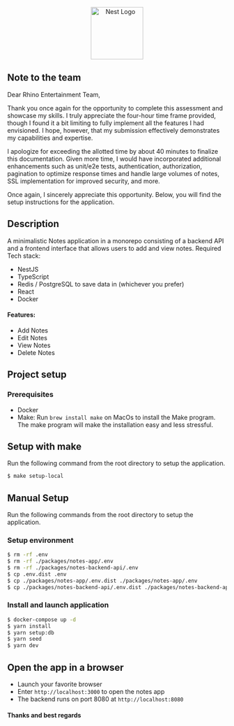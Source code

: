 <p align="center">
  <a href="https://rhinoentertainmentgroup.com/" target="blank"><img src="https://rhinoentertainmentgroup.com/wp-content/uploads/2018/06/white-horizontal.png.webp" width="120" alt="Nest Logo" /></a>
</p> 

## Note to the team

Dear Rhino Entertainment Team,

Thank you once again for the opportunity to complete this assessment and showcase my skills. I truly appreciate the
four-hour time frame provided, though I found it a bit limiting to fully implement all the features I had envisioned. I
hope, however, that my submission effectively demonstrates my capabilities and expertise.

I apologize for exceeding the allotted time by about 40 minutes to finalize this documentation. Given more time,
I would have incorporated additional enhancements such as unit/e2e tests, authentication, authorization, pagination to optimize response
times and handle large volumes of notes, SSL implementation for improved security, and more.

Once again, I sincerely appreciate this opportunity. Below, you will find the setup instructions for the application.


## Description

A minimalistic Notes application in a monorepo consisting of a backend API and a
frontend interface that allows users to add and view notes.
Required Tech stack:
- NestJS
- TypeScript
- Redis / PostgreSQL to save data in (whichever you prefer)
- React
- Docker

#### Features:

- Add Notes
- Edit Notes
- View Notes
- Delete Notes


## Project setup


### Prerequisites

- Docker
- Make: Run `brew install make` on MacOs to install the Make program. The make program will make the installation easy
  and less stressful.


## Setup with make
Run the following command from the root directory to setup the application.

```bash
$ make setup-local
```

## Manual Setup
Run the following commands from the root directory to setup the application.

### Setup environment
```bash
$ rm -rf .env
$ rm -rf ./packages/notes-app/.env
$ rm -rf ./packages/notes-backend-api/.env
$ cp .env.dist .env
$ cp ./packages/notes-app/.env.dist ./packages/notes-app/.env
$ cp ./packages/notes-backend-api/.env.dist ./packages/notes-backend-api/.env
```

### Install and launch application
```bash
$ docker-compose up -d
$ yarn install
$ yarn setup:db
$ yarn seed
$ yarn dev
```

## Open the app in a browser
- Launch your favorite browser
- Enter `http://localhost:3000` to open the notes app
- The backend runs on port 8080 at `http://localhost:8080`
 


#### Thanks and best regards